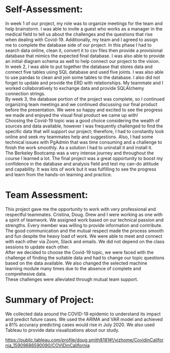 # Self-Assessment:
In week 1 of our project, my role was to organize meetings for the team and help brainstorm. I was able to invite a guest who works as a manager in the medical field to tell us about the challenges and the questions that rise when dealing with Covid-19. Additionally, my team and I agreed to assign me to complete the database side of our project. In this phase I had to search data online, clean it, convert it to csv files then provide a provisional database that mimics the expected final database. I was also able to provide an initial diagram schema as well to help connect our project to the vision. <br/>
In week 2, I was able to put together the database that stores data and connect five tables using SQL database and used five joints. I was also able to use pandas to clean and join some tables to the database. I also did not forget to update and provide the ERD with relationships. My teammate and I worked collaboratively to exchange data and provide SQLAlchemy connection strings.<br/>
By week 3, the database portion of the project was complete, so I continued organizing team meetings and we continued discussing our final product before the presentation. We were so happy and excited to see the progress we made and enjoyed the visual final product we came up with!<br/>
Choosing the Covid-19 topic was a good choice considering the wealth of sources and data available, however I was frequently challenged to find the specific data that will support our project; therefore, I had to constantly look online and seek my teammates help and suggestions. Also, I had some technical issues with PgAdmin that was time consuming and a challenge to finish the work smoothly. As a solution I had to uninstall it and install it. <br/>
The Berkeley Bootcamp was a very intense journey and throughout the course I learned a lot. The final project was a great opportunity to boost my confidence in the database and analysis field and test my can-do attitude and capability. It was lots of work but it was fulfilling to see the progress and learn from the hands-on learning and practice. <br/>
# Team Assessment:
This project gave me the opportunity to work with very professional and respectful teammates. Cristina, Doug. Drew and I were working as one with a spirit of teamwork. We assigned work based on our technical passion and strengths. Every member was willing to provide information and contribute. The good communication and the mutual respect made the process smooth and fun despite the heavy load of work. We were able to meet and connect with each other via Zoom, Slack and emails. We did not depend on the class sessions to update each other. <br/>
After we decided to choose the Covid-19 topic, we were faced with the challenge of finding the suitable data and had to change our topic questions based on the data available. We also changed the selected machine learning module many times due to the absence of complete and comprehesive data.<br/>
These challenges were alleviated through mutual team support.<br/>
# Summary of Project:
We collected data around the COVID-19 epidemic to understand its impact and predict future cases. We used the ARIMA and VAR model and achieved a 81% accuracy predicting cases would rise in July 2020. We also used Tableau to provide data visualizations about our study. <br/>

https://public.tableau.com/profile/doug.smith8181#!/vizhome/CovidinCalifornia_15909686590090/COVIDinCalifornia
